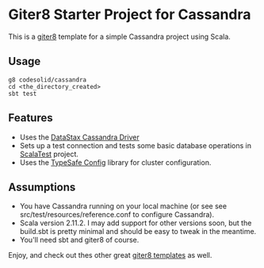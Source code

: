 # Giter8 Starter Project for Cassandra

This is a [giter8](https://github.com/n8han/giter8) template for a simple Cassandra project using Scala.

## Usage
```
g8 codesolid/cassandra
cd <the_directory_created>
sbt test
```

## Features
* Uses the [DataStax Cassandra Driver](http://www.datastax.com/documentation/developer/java-driver/2.0/java-driver/whatsNew2.html)
* Sets up a test connection and tests some basic database operations in [ScalaTest](http://www.scalatest.org/) project.
* Uses the [TypeSafe Config](https://github.com/typesafehub/config) library for cluster configuration. 

## Assumptions
* You have Cassandra running on your local machine (or see see src/test/resources/reference.conf to configure Cassandra).
* Scala version 2.11.2.  I may add support for other versions soon, but the build.sbt is pretty minimal and should be easy
  to tweak in the meantime.
* You'll need sbt and giter8 of course.

Enjoy, and check out thes other great [giter8 templates](https://github.com/n8han/giter8/wiki/giter8-templates) as well.



